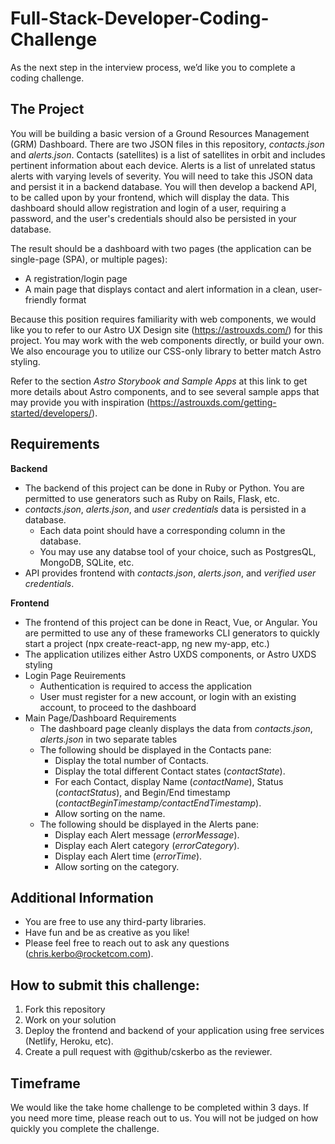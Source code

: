 # Full-Stack-Developer-Coding-Challenge

As the next step in the interview process, we’d like you to complete a coding challenge.

## The Project

You will be building a basic version of a Ground Resources Management (GRM) Dashboard. There are two JSON files in this repository, _contacts.json_ and _alerts.json_. Contacts (satellites) is a list of satellites in orbit and includes pertinent information about each device. Alerts is a list of unrelated status alerts with varying levels of severity. You will need to take this JSON data and persist it in a backend database. You will then develop a backend API, to be called upon by your frontend, which will display the data. This dashboard should allow registration and login of a user, requiring a password, and the user's credentials should also be persisted in your database.

The result should be a dashboard with two pages (the application can be single-page (SPA), or multiple pages):

- A registration/login page
- A main page that displays contact and alert information in a clean, user-friendly format

Because this position requires familiarity with web components, we would like you to refer to our Astro UX Design site (https://astrouxds.com/) for this project. You may work with the web components directly, or build your own. We also encourage you to utilize our CSS-only library to better match Astro styling.

Refer to the section _Astro Storybook and Sample Apps_ at this link to get more details about Astro components, and to see several sample apps that may provide you with inspiration (https://astrouxds.com/getting-started/developers/).

## Requirements

**Backend**

- The backend of this project can be done in Ruby or Python. You are permitted to use generators such as Ruby on Rails, Flask, etc.
- _contacts.json_, _alerts.json_, and _user credentials_ data is persisted in a database.
  - Each data point should have a corresponding column in the database.
  - You may use any databse tool of your choice, such as PostgresQL, MongoDB, SQLite, etc.
- API provides frontend with _contacts.json_, _alerts.json_, and _verified user credentials_.

**Frontend**

- The frontend of this project can be done in React, Vue, or Angular. You are permitted to use any of these frameworks CLI generators to quickly start a project (npx create-react-app, ng new my-app, etc.)
- The application utilizes either Astro UXDS components, or Astro UXDS styling
- Login Page Reuirements
  - Authentication is required to access the application
  - User must register for a new account, or login with an existing account, to proceed to the dashboard
- Main Page/Dashboard Requirements
  - The dashboard page cleanly displays the data from _contacts.json_, _alerts.json_ in two separate tables
  - The following should be displayed in the Contacts pane:
    - Display the total number of Contacts.
    - Display the total different Contact states (_contactState_).
    - For each Contact, display Name (_contactName_), Status (_contactStatus_), and Begin/End timestamp (_contactBeginTimestamp/contactEndTimestamp_).
    - Allow sorting on the name.
  - The following should be displayed in the Alerts pane:
    - Display each Alert message (_errorMessage_).
    - Display each Alert category (_errorCategory_).
    - Display each Alert time (_errorTime_).
    - Allow sorting on the category.

## Additional Information

- You are free to use any third-party libraries.
- Have fun and be as creative as you like!
- Please feel free to reach out to ask any questions (chris.kerbo@rocketcom.com).

## How to submit this challenge:

1. Fork this repository
2. Work on your solution
3. Deploy the frontend and backend of your application using free services (Netlify, Heroku, etc).
4. Create a pull request with @github/cskerbo as the reviewer.

## Timeframe

We would like the take home challenge to be completed within 3 days. If you need more time, please reach out to us. You will not be judged on how quickly you complete the challenge.
